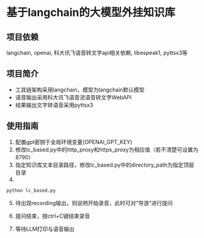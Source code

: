 # 基于langchain的大模型外挂知识库
## 项目依赖
langchain, openai, 科大讯飞语音转文字api相关依赖, libespeak1, pyttsx3等

## 项目简介

- 工具链架构采用langchain，模型为langchain默认模型
- 语音输出采用科大讯飞语音流语音转文字WebAPI
- 结果输出文字转语音采用pyttsx3

## 使用指南
1. 配置gpt密钥于全局环境变量(OPENAI_GPT_KEY)
2. 修改lc_based.py中的http_proxy和https_proxy为相应值（若不清楚可设置为8790）
3. 指定知识库文本目录路径，修改lc_based.py中的directory_path为指定顶层目录
4. 
```python
python lc_based.py
```

5. 待出现recording输出，则说明开始录音，此时可对“导游”进行提问

6. 提问结束，按ctrl+C键结束录音
7. 等待LLM打印与语音输出